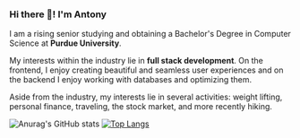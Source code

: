 ### Hi there 👋! I'm Antony

I am a rising senior studying and obtaining a Bachelor's Degree in Computer Science at **Purdue University**.

My interests within the industry lie in **full stack development**. On the frontend, I enjoy creating beautiful and seamless user experiences and on the backend I enjoy working with databases and optimizing them.

Aside from the industry, my interests lie in several activities: weight lifting, personal finance, traveling, the stock market, and more recently hiking.

![Anurag's GitHub stats](https://github-readme-stats.vercel.app/api?username=niantony&show_icons=true&theme=tokyonight)
[![Top Langs](https://github-readme-stats.vercel.app/api/top-langs/?username=anuraghazra&layout=compact&theme=tokyonight)](https://github.com/anuraghazra/github-readme-stats)
